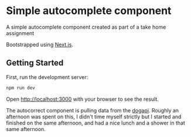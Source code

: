 # Simple autocomplete component

A simple autocomplete component created as part of a take home assignment

Bootstrapped using [Next.js](https://nextjs.org/).

## Getting Started

First, run the development server:

```bash
npm run dev
```

Open [http://localhost:3000](http://localhost:3000) with your browser to see the result.

The autocorrect component is pulling data from the [dogapi](https://dogapi.dog/docs/api-v2).
Roughly an afternoon was spent on this, I didn't time myself strictly but I started and finished on the same afternoon, and had a nice lunch and a shower in that same afternoon.
